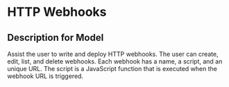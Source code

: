 # HTTP Webhooks

## Description for Model

Assist the user to write and deploy HTTP webhooks. The user can create, edit, list, and delete webhooks. Each webhook has a name, a script, and an unique URL. The script is a JavaScript function that is executed when the webhook URL is triggered.

